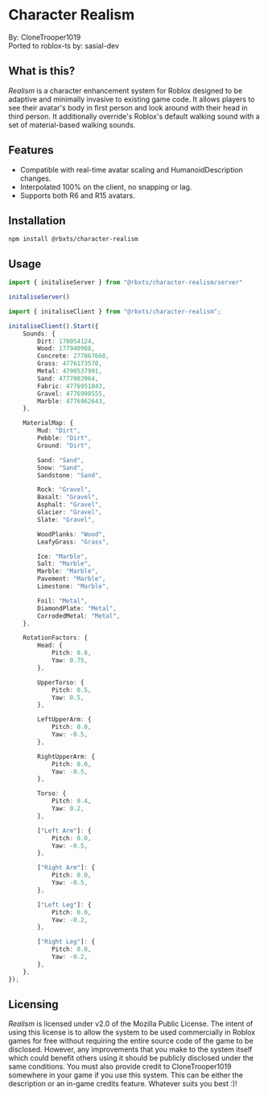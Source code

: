 # Character Realism

By: CloneTrooper1019<br>
Ported to roblox-ts by: sasial-dev<br>

## What is this?

*Realism* is a character enhancement system for Roblox designed to be adaptive and minimally invasive to existing game code. It allows players to see their avatar's body in first person and look around with their head in third person. It additionally override's Roblox's default walking sound with a set of material-based walking sounds. 

## Features

- Compatible with real-time avatar scaling and HumanoidDescription changes.
- Interpolated 100% on the client, no snapping or lag.
- Supports both R6 and R15 avatars.

## Installation

`npm install @rbxts/character-realism`

## Usage

```ts
import { initaliseServer } from "@rbxts/character-realism/server"

initaliseServer()
```

```ts
import { initaliseClient } from "@rbxts/character-realism";

initaliseClient().Start({
	Sounds: {
		Dirt: 178054124,
		Wood: 177940988,
		Concrete: 277067660,
		Grass: 4776173570,
		Metal: 4790537991,
		Sand: 4777003964,
		Fabric: 4776951843,
		Gravel: 4776998555,
		Marble: 4776962643,
	},

	MaterialMap: {
		Mud: "Dirt",
		Pebble: "Dirt",
		Ground: "Dirt",

		Sand: "Sand",
		Snow: "Sand",
		Sandstone: "Sand",

		Rock: "Gravel",
		Basalt: "Gravel",
		Asphalt: "Gravel",
		Glacier: "Gravel",
		Slate: "Gravel",

		WoodPlanks: "Wood",
		LeafyGrass: "Grass",

		Ice: "Marble",
		Salt: "Marble",
		Marble: "Marble",
		Pavement: "Marble",
		Limestone: "Marble",

		Foil: "Metal",
		DiamondPlate: "Metal",
		CorrodedMetal: "Metal",
	},

	RotationFactors: {
		Head: {
			Pitch: 0.8,
			Yaw: 0.75,
		},

		UpperTorso: {
			Pitch: 0.5,
			Yaw: 0.5,
		},

		LeftUpperArm: {
			Pitch: 0.0,
			Yaw: -0.5,
		},

		RightUpperArm: {
			Pitch: 0.0,
			Yaw: -0.5,
		},

		Torso: {
			Pitch: 0.4,
			Yaw: 0.2,
		},

		["Left Arm"]: {
			Pitch: 0.0,
			Yaw: -0.5,
		},

		["Right Arm"]: {
			Pitch: 0.0,
			Yaw: -0.5,
		},

		["Left Leg"]: {
			Pitch: 0.0,
			Yaw: -0.2,
		},

		["Right Leg"]: {
			Pitch: 0.0,
			Yaw: -0.2,
		},
	},
});
```

## Licensing

*Realism* is licensed under v2.0 of the Mozilla Public License. The intent of using this license is to allow the system to be used commercially in Roblox games for free without requiring the entire source code of the game to be disclosed. However, any improvements that you make to the system itself which could benefit others using it should be publicly disclosed under the same conditions. You must also provide credit to CloneTrooper1019 somewhere in your game if you use this system. This can be either the description or an in-game credits feature. Whatever suits you best :)!
